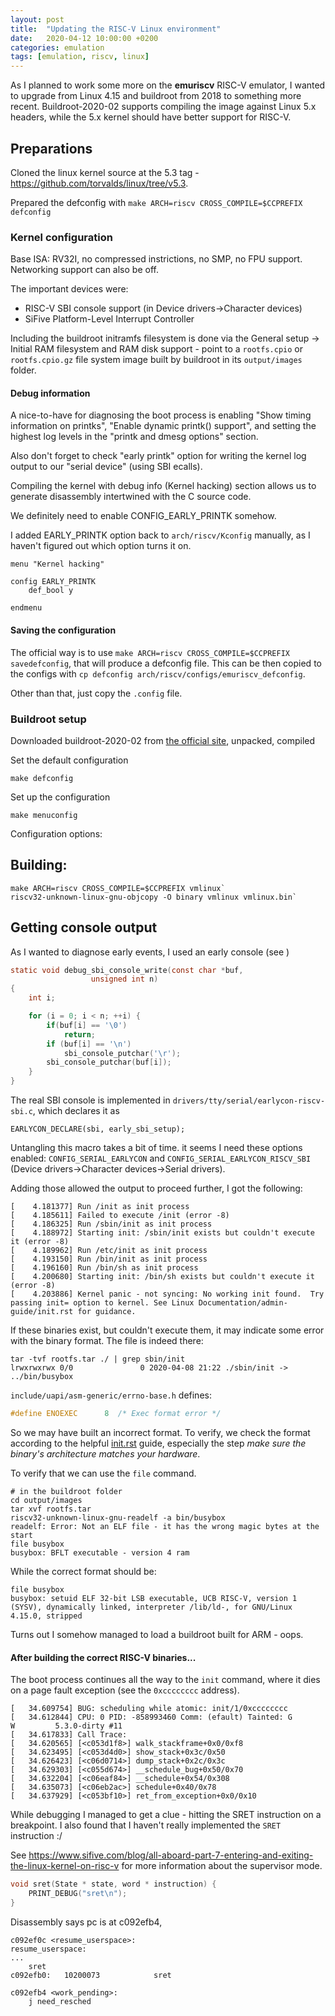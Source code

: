 ```yaml
---
layout: post
title:  "Updating the RISC-V Linux environment"
date:   2020-04-12 10:00:00 +0200
categories: emulation
tags: [emulation, riscv, linux]
---
```


As I planned to work some more on the **emuriscv** RISC-V emulator, I wanted to upgrade from Linux 4.15 and buildroot from 2018 to something more recent. Buildroot-2020-02 supports compiling the image against Linux 5.x headers, while the 5.x kernel should have better support for RISC-V.

## Preparations

Cloned the linux kernel source at the 5.3 tag - https://github.com/torvalds/linux/tree/v5.3.

Prepared the defconfig with `make ARCH=riscv CROSS_COMPILE=$CCPREFIX defconfig`

### Kernel configuration

Base ISA: RV32I, no compressed instrictions, no SMP, no FPU support.
Networking support can also be off.

The important devices were:
- RISC-V SBI console support (in Device drivers->Character devices)
- SiFive Platform-Level Interrupt Controller 

Including the buildroot initramfs filesystem is done via the General setup -> Initial RAM filesystem and RAM disk support - point to a `rootfs.cpio` or `rootfs.cpio.gz` file system image built by buildroot in its `output/images` folder.

#### Debug information

A nice-to-have for diagnosing the boot process is enabling "Show timing information on printks", "Enable dynamic printk() support", and setting the highest log levels in the "printk and dmesg options" section.

Also don't forget to check "early printk" option for writing the kernel log output to our "serial device" (using SBI ecalls).

Compiling the kernel with debug info (Kernel hacking) section allows us to generate disassembly intertwined with the C source code.

We definitely need to enable CONFIG_EARLY_PRINTK somehow.

I added EARLY_PRINTK option back to `arch/riscv/Kconfig` manually, as I haven't figured out which option turns it on.

```
menu "Kernel hacking"

config EARLY_PRINTK
	def_bool y
    
endmenu
```

#### Saving the configuration

The official way is to use `make ARCH=riscv CROSS_COMPILE=$CCPREFIX savedefconfig`, that will produce a defconfig file. This can be then copied to the configs with
`cp defconfig arch/riscv/configs/emuriscv_defconfig`.

Other than that, just copy the `.config` file.

### Buildroot setup

Downloaded buildroot-2020-02  from [the official site](https://buildroot.org/download.html), unpacked, compiled

Set the default configuration

```
make defconfig
```

Set up the configuration

```
make menuconfig
```

Configuration options:



## Building:

```console
make ARCH=riscv CROSS_COMPILE=$CCPREFIX vmlinux`
riscv32-unknown-linux-gnu-objcopy -O binary vmlinux vmlinux.bin`
```

## Getting console output

As I wanted to diagnose early events, I used an early console (see )

```c
static void debug_sbi_console_write(const char *buf,
			      unsigned int n)
{
	int i;

	for (i = 0; i < n; ++i) {
        if(buf[i] == '\0')
            return;
		if (buf[i] == '\n')
			sbi_console_putchar('\r');
		sbi_console_putchar(buf[i]);
	}
}
```

The real SBI console is implemented in `drivers/tty/serial/earlycon-riscv-sbi.c`, which declares it as 

```
EARLYCON_DECLARE(sbi, early_sbi_setup);
```

Untangling this macro takes a bit of time.
it seems I need these options enabled: `CONFIG_SERIAL_EARLYCON` and `CONFIG_SERIAL_EARLYCON_RISCV_SBI` (Device drivers->Character devices->Serial drivers).

Adding those allowed the output to proceed further, I got the following:

```
[    4.181377] Run /init as init process
[    4.185611] Failed to execute /init (error -8)
[    4.186325] Run /sbin/init as init process
[    4.188972] Starting init: /sbin/init exists but couldn't execute it (error -8)
[    4.189962] Run /etc/init as init process
[    4.193150] Run /bin/init as init process
[    4.196160] Run /bin/sh as init process
[    4.200680] Starting init: /bin/sh exists but couldn't execute it (error -8)
[    4.203886] Kernel panic - not syncing: No working init found.  Try passing init= option to kernel. See Linux Documentation/admin-guide/init.rst for guidance.
```

If these binaries exist, but couldn't execute them, it may indicate some error with the binary format.
The file is indeed there:

```
tar -tvf rootfs.tar ./ | grep sbin/init
lrwxrwxrwx 0/0               0 2020-04-08 21:22 ./sbin/init -> ../bin/busybox
```

`include/uapi/asm-generic/errno-base.h` defines:

```c
#define	ENOEXEC		 8	/* Exec format error */
```

So we may have built an incorrect format. To verify, we check the format according to the helpful [init.rst](https://github.com/torvalds/linux/blob/master/Documentation/admin-guide/init.rst) guide, especially the step _make sure the binary's architecture matches your hardware_.

To verify that we can use the `file` command.

```
# in the buildroot folder
cd output/images
tar xvf rootfs.tar
riscv32-unknown-linux-gnu-readelf -a bin/busybox
readelf: Error: Not an ELF file - it has the wrong magic bytes at the start
file busybox
busybox: BFLT executable - version 4 ram
```

While the correct format should be:

```
file busybox
busybox: setuid ELF 32-bit LSB executable, UCB RISC-V, version 1 (SYSV), dynamically linked, interpreter /lib/ld-, for GNU/Linux 4.15.0, stripped
```

Turns out I somehow managed to load a buildroot built for ARM - oops.

#### After building the correct RISC-V binaries...

The boot process continues all the way to the `init` command, where it dies on a page fault exception (see the `0xcccccccc` address).

```
[   34.609754] BUG: scheduling while atomic: init/1/0xcccccccc
[   34.612844] CPU: 0 PID: -858993460 Comm: (efault) Tainted: G        W         5.3.0-dirty #11
[   34.617833] Call Trace:
[   34.620565] [<c053d1f8>] walk_stackframe+0x0/0xf8
[   34.623495] [<c053d4d0>] show_stack+0x3c/0x50
[   34.626423] [<c06d0714>] dump_stack+0x2c/0x3c
[   34.629303] [<c055d674>] __schedule_bug+0x50/0x70
[   34.632204] [<c06eaf84>] __schedule+0x54/0x308
[   34.635073] [<c06eb2ac>] schedule+0x40/0x78
[   34.637929] [<c053bf10>] ret_from_exception+0x0/0x10
```

While debugging I managed to get a clue - hitting the SRET instruction on a breakpoint. I also found that I haven't really implemented the `SRET` instruction :/

See https://www.sifive.com/blog/all-aboard-part-7-entering-and-exiting-the-linux-kernel-on-risc-v for more information about the supervisor mode.


```c
void sret(State * state, word * instruction) {
	PRINT_DEBUG("sret\n");
}
```

Disassembly says pc is at c092efb4, 

```
c092ef0c <resume_userspace>:
resume_userspace: 
...
	sret
c092efb0:	10200073          	sret

c092efb4 <work_pending>:
	j need_resched
```